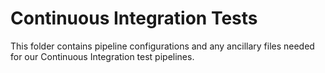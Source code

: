 # Continuous Integration Tests

This folder contains pipeline configurations and any ancillary files needed for our Continuous Integration test pipelines.
